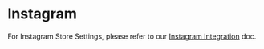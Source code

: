 # Instagram

For Instagram Store Settings, please refer to our [Instagram Integration](https://github.com/rampwin/rampwin-gitbook-docs/blob/main/store-settings-1/broken-reference/README.md) doc.
